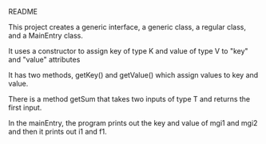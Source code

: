 README

This project creates a generic interface, a generic class, a regular class, and a MainEntry class.

It uses a constructor to assign key of type K and value of type V to "key" and "value" attributes

It has two methods, getKey() and getValue() which assign values to key and value.

There is a method getSum that takes two inputs of type T and returns the first input.

In the mainEntry, the program prints out the key and value of mgi1 and mgi2 and then it prints out i1 and f1.